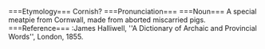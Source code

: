 ===Etymology===
Cornish?
===Pronunciation===
===Noun===
A special meatpie from Cornwall, made from aborted miscarried pigs.
===Reference===
:James Halliwell, ''A Dictionary of Archaic and Provincial Words'', London, 1855.